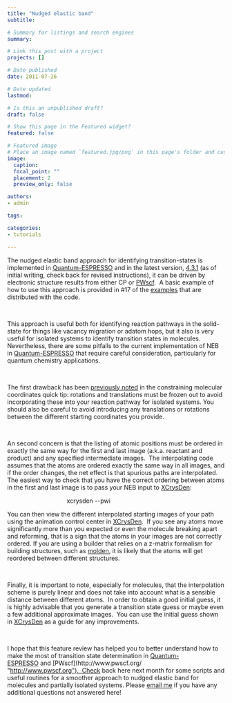 ```yaml
---
title: "Nudged elastic band"
subtitle: 

# Summary for listings and search engines
summary: 

# Link this post with a project
projects: []

# Date published
date: 2011-07-26

# Date updated
lastmod: 

# Is this an unpublished draft?
draft: false

# Show this page in the Featured widget?
featured: false

# Featured image
# Place an image named `featured.jpg/png` in this page's folder and customize its options here.
image:
  caption: 
  focal_point: ""
  placement: 2
  preview_only: false

authors:
- admin

tags:

categories:
- tutorials

---
```

The nudged elastic band approach for identifying transition-states is implemented in [Quantum-ESPRESSO](http://quantum-espresso.org/ "http://quantum-espresso.org") and in the latest version, [4.3.1](http://qe-forge.org/frs/?group_id=10 "http://qe-forge.org/frs/?group_id=10") (as of initial writing, check back for revised instructions), it can be driven by electronic structure results from either CP or [PWscf](http://www.pwscf.org/ "http://www.pwscf.org").  A basic example of how to use this approach is provided in #17 of the [examples](http://qe-forge.org/frs/?group_id=10 "http://qe-forge.org/frs/?group_id=10") that are distributed with the code.


 


This approach is useful both for identifying reaction pathways in the solid-state for things like vacancy migration or adatom hops, but it also is very useful for isolated systems to identify transition states in molecules.  Nevertheless, there are some pitfalls to the current implementation of NEB in [Quantum-ESPRESSO](http://www.quantum-espresso.org/ "http://www.quantum-espresso.org") that require careful consideration, particularly for quantum chemistry applications.


 


The first drawback has been [previously noted](quick-tip-constraining-molecular-coordinates "Constraining molecular coordinates") in the constraining molecular coordinates quick tip: rotations and translations must be frozen out to avoid incorporating these into your reaction pathway for isolated systems. You should also be careful to avoid introducing any translations or rotations between the different starting coordinates you provide.


 


An second concern is that the listing of atomic positions must be ordered in exactly the same way for the first and last image (a.k.a. reactant and product) and any specified intermediate images.  The interpolating code assumes that the atoms are ordered exactly the same way in all images, and if the order changes, the net effect is that spurious paths are interpolated.  The easiest way to check that you have the correct ordering between atoms in the first and last image is to pass your NEB input to [XCrysDen](http://www.xcrysden.org/ "http://www.xcrysden.org"):


                                   xcrysden --pwi <inputfile>


You can then view the different interpolated starting images of your path using the animation control center in [XCrysDen](http://www.xcrysden.org/ "http://www.xcrysden.org").  If you see any atoms move significantly more than you expected or even the molecule breaking apart and reforming, that is a sign that the atoms in your images are not correctly ordered. If you are using a builder that relies on a z-matrix formalism for building structures, such as [molden](http://www.cmbi.ru.nl/molden/ "http://www.cmbi.ru.nl/molden/"), it is likely that the atoms will get reordered between different structures.  


 


Finally, it is important to note, especially for molecules, that the interpolation scheme is purely linear and does not take into account what is a sensible distance between different atoms.  In order to obtain a good initial guess, it is highly advisable that you generate a transition state guess or maybe even a few additional approximate images.  You can use the initial guess shown in [XCrysDen](http://www.xcrysden.org/ "http://www.xcrysden.org") as a guide for any improvements. 


 


I hope that this feature review has helped you to better understand how to make the most of transition state determination in [Quantum-ESPRESSO](http://www.quantum-espresso.org/ "http://www.quantum-espresso.org") and [PWscf](http://www.pwscf.org/ "http://www.pwscf.org").  Check back here next month for some scripts and useful routines for a smoother approach to nudged elastic band for molecules and partially isolated systems. Please [email me](mailto:hjkulikATmitDOTedu?subject=Questions%20about%20nudged%20elastic%20band%20review "mailto:hjkulikATmitDOTedu?subject=Questions about nudged elastic band review") if you have any additional questions not answered here!


